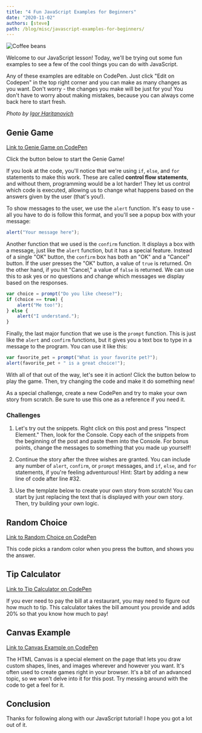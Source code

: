 ```yaml
---
title: "4 Fun JavaScript Examples for Beginners"
date: "2020-11-02"
authors: [steve]
path: /blog/misc/javascript-examples-for-beginners/
---
```


![Coffee beans](/img/coffee.jpg)

Welcome to our JavaScript lesson! Today, we'll be trying out some fun examples to see a few of the cool things you can do with JavaScript.

Any of these examples are editable on CodePen. Just click "Edit on Codepen" in the top right corner and you can make as many changes as you want. Don't worry - the changes you make will be just for you! You don't have to worry about making mistakes, because you can always come back here to start fresh.

*Photo by [Igor Haritanovich](https://www.pexels.com/photo/coffee-beans-1695052/)*

<!--truncate-->

## Genie Game

[Link to Genie Game on CodePen](https://codepen.io/stephengrice/pen/KKMewxN)

Click the button below to start the Genie Game!

If you look at the code, you'll notice that we're using `if`, `else`, and `for` statements to make this work. These are called **control flow statements**, and without them, programming would be a lot harder! They let us control which code is executed, allowing us to change what happens based on the answers given by the user (that's you!).

To show messages to the user, we use the `alert` function. It's easy to use - all you have to do is follow this format, and you'll see a popup box with your message: 

```js
alert("Your message here");
```

Another function that we used is the `confirm` function. It displays a box with a message, just like the `alert` function, but it has a special feature. Instead of a single "OK" button, the `confirm` box has both an "OK" and a "Cancel" button. If the user presses the "OK" button, a value of `true` is returned. On the other hand, if you hit "Cancel," a value of `false` is returned. We can use this to ask yes or no questions and change which messages we display based on the responses.

```js
var choice = prompt("Do you like cheese?");
if (choice == true) {
    alert("Me too!");
} else {
    alert("I understand.");
}
```

Finally, the last major function that we use is the `prompt` function. This is just like the `alert` and `confirm` functions, but it gives you a text box to type in a message to the program. You can use it like this:

```js
var favorite_pet = prompt("What is your favorite pet?");
alert(favorite_pet + " is a great choice!");
```

With all of that out of the way, let's see it in action! Click the button below to play the game. Then, try changing the code and make it do something new!

As a special challenge, create a new CodePen and try to make your own story from scratch. Be sure to use this one as a reference if you need it.

### Challenges

1. Let's try out the snippets. Right click on this post and press "Inspect Element." Then, look for the Console. Copy each of the snippets from the beginning of the post and paste them into the Console. For bonus points, change the messages to something that you made up yourself!

2. Continue the story after the three wishes are granted. You can include any number of `alert`, `confirm`, or `prompt` messages, and `if`, `else`, and `for` statements, if you're feeling adventurous! Hint: Start by adding a new line of code after line #32.

3. Use the template below to create your own story from scratch! You can start by just replacing the text that is displayed with your own story. Then, try building your own logic.

## Random Choice

[Link to Random Choice on CodePen](https://codepen.io/stephengrice/pen/VwjdYdq)

This code picks a random color when you press the button, and shows you the answer.

## Tip Calculator

[Link to Tip Calculator on CodePen](https://codepen.io/stephengrice/pen/xxVpOgO)

If you ever need to pay the bill at a restaurant, you may need to figure out how much to tip. This calculator takes the bill amount you provide and adds 20% so that you know how much to pay!

## Canvas Example

[Link to Canvas Example on CodePen](https://codepen.io/stephengrice/pen/bGpLRJO)

The HTML Canvas is a special element on the page that lets you draw custom shapes, lines, and images wherever and however you want. It's often used to create games right in your browser. It's a bit of an advanced topic, so we won't delve into it for this post. Try messing around with the code to get a feel for it.

## Conclusion

Thanks for following along with our JavaScript tutorial! I hope you got a lot out of it.